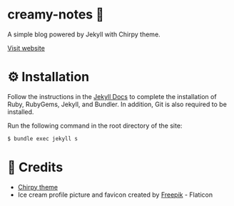 # creamy-notes 🍦
A simple blog powered by Jekyll with Chirpy theme.

[Visit website](https://creme332.github.io/creamy-notes/)

# ⚙ Installation

Follow the instructions in the [Jekyll Docs](https://jekyllrb.com/docs/installation/) to complete the installation of Ruby, RubyGems, Jekyll, and Bundler. In addition, Git is also required to be installed.

Run the following command in the root directory of the site:
```bash
$ bundle exec jekyll s
```
# 📌 Credits
- [Chirpy theme](https://github.com/cotes2020/jekyll-theme-chirpy)
- Ice cream profile picture and favicon created by [Freepik](https://www.flaticon.com/free-icons/ice-cream) - Flaticon

